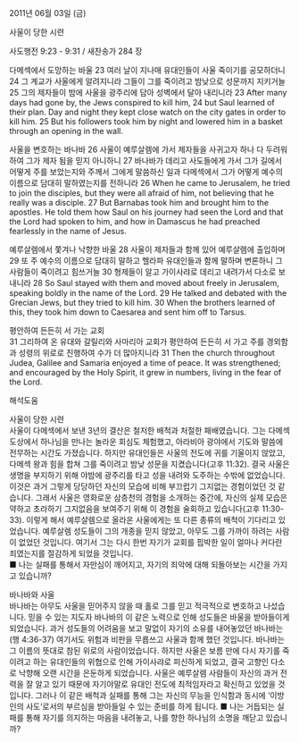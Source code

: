 2011년 06월 03일 (금)

사울이 당한 시련



사도행전 9:23 - 9:31 / 새찬송가 284 장


다메섹에서 도망하는 바울 
23 여러 날이 지나매 유대인들이 사울 죽이기를 공모하더니 24 그 계교가 사울에게 알려지니라 그들이 그를 죽이려고 밤낮으로 성문까지 지키거늘 25 그의 제자들이 밤에 사울을 광주리에 담아 성벽에서 달아 내리니라 
23 After many days had gone by, the Jews conspired to kill him, 24 but Saul learned of their plan. Day and night they kept close watch on the city gates in order to kill him. 25 But his followers took him by night and lowered him in a basket through an opening in the wall.   

사울을 변호하는 바나바 
26 사울이 예루살렘에 가서 제자들을 사귀고자 하나 다 두려워하여 그가 제자 됨을 믿지 아니하니 27 바나바가 데리고 사도들에게 가서 그가 길에서 어떻게 주를 보았는지와 주께서 그에게 말씀하신 일과 다메섹에서 그가 어떻게 예수의 이름으로 담대히 말하였는지를 전하니라 
26 When he came to Jerusalem, he tried to join the disciples, but they were all afraid of him, not believing that he really was a disciple. 27 But Barnabas took him and brought him to the apostles. He told them how Saul on his journey had seen the Lord and that the Lord had spoken to him, and how in Damascus he had preached fearlessly in the name of Jesus.  

예루살렘에서 쫓겨나 낙향한 바울 
28 사울이 제자들과 함께 있어 예루살렘에 출입하며 29 또 주 예수의 이름으로 담대히 말하고 헬라파 유대인들과 함께 말하며 변론하니 그 사람들이 죽이려고 힘쓰거늘 30 형제들이 알고 가이사랴로 데리고 내려가서 다소로 보내니라 
28 So Saul stayed with them and moved about freely in Jerusalem, speaking boldly in the name of the Lord. 29 He talked and debated with the Grecian Jews, but they tried to kill him. 30 When the brothers learned of this, they took him down to Caesarea and sent him off to Tarsus.   

평안하여 든든히 서 가는 교회  
31 그리하여 온 유대와 갈릴리와 사마리아 교회가 평안하여 든든히 서 가고 주를 경외함과 성령의 위로로 진행하여 수가 더 많아지니라 
31 Then the church throughout Judea, Galilee and Samaria enjoyed a time of peace. It was strengthened; and encouraged by the Holy Spirit, it grew in numbers, living in the fear of the Lord.

해석도움





사울이 당한 시련  
사울이 다메섹에서 보낸 3년의 결산은 철저한 배척과 처절한 패배였습니다. 그는 다메섹도상에서 하나님을 만나는 놀라운 회심도 체험했고, 아라비아 광야에서 기도와 말씀에 전무하는 시간도 가졌습니다. 하지만 유대인들은 사울의 전도에 귀를 기울이지 않았고, 다메섹 왕과 힘을 합쳐 그를 죽이려고 밤낮 성문을 지켰습니다(고후 11:32). 결국 사울은 생명을 부지하기 위해 야밤에 광주리를 타고 성을 내려와 도주하는 수밖에 없었습니다. 이것은 과거 그렇게 당당하던 자신의 모습에 비해 부끄럽기 그지없는 경험이었던 것 같습니다. 그래서 사울은 영화로운 삼층천의 경험을 소개하는 중간에, 자신의 실제 모습은 약하고 초라하기 그지없음을 보여주기 위해 이 경험을 술회하고 있습니다(고후 11:30-33). 이렇게 해서 예루살렘으로 올라온 사울에게는 또 다른 종류의 배척이 기다리고 있었습니다. 예루살렘 성도들이 그의 개종을 믿지 않았고, 아무도 그를 가까이 하려는 사람이 없었던 것입니다. 여기서 그는 다시 한번 자기가 교회를 핍박한 일이 얼마나 커다란 죄였는지를 절감하게 되었을 것입니다.  
■ 나는 실패를 통해서 자만심이 깨어지고, 자기의 죄악에 대해 되돌아보는 시간을 가지고 있습니까?    

바나바와 사울  
바나바는 아무도 사울을 믿어주지 않을 때 홀로 그를 믿고 적극적으로 변호하고 나섰습니다. 믿을 수 있는 지도자 바나바의 이 같은 노력으로 인해 성도들은 바울을 받아들이게 되었습니다. 과거 성도들의 어려움을 보고 말없이 자기의 소유를 내어놓았던 바나바는(행 4:36-37) 여기서도 위험과 비판을 무릅쓰고 사울과 함께 했던 것입니다. 바나바는 그 이름의 뜻대로 참된 위로의 사람이었습니다. 하지만 사울은 보름 만에 다시 자기를 죽이려고 하는 유대인들의 위협으로 인해 가이사랴로 피신하게 되었고, 결국 고향인 다소로 낙향해 오랜 시간을 은둔하게 되었습니다. 사울은 예루살렘 사람들이 자신의 과거 전력을 잘 알고 있기 때문에 자기야말로 유대인 전도에 최적임자라고 확신하고 있었을 것입니다. 그러나 이 같은 배척과 실패를 통해 그는 자신의 무능을 인식함과 동시에 ‘이방인의 사도’로서의 부르심을 받아들일 수 있는 준비를 하게 됩니다. 
■ 나는 거듭되는 실패를 통해 자기를 의지하는 마음을 내려놓고, 나를 향한 하나님의 소명을 깨닫고 있습니까?